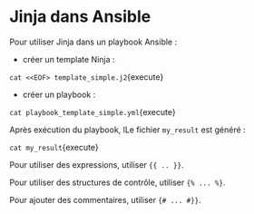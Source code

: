 # Jinja dans Ansible

Pour utiliser Jinja dans un playbook Ansible :

- créer un template Ninja :

`cat <<EOF> template_simple.j2`{execute}

- créer un playbook :

`cat playbook_template_simple.yml`{execute}

Après exécution du playbook, lLe fichier `my_result` est généré :

`cat my_result`{execute}

Pour utiliser des expressions, utiliser `{{ .. }}`.

Pour utiliser des structures de contrôle, utiliser `{% ... %}`.

Pour ajouter des commentaires, utiliser `{# ... #}}`.
